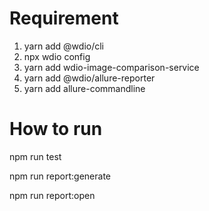# Requirement
1. yarn add @wdio/cli
2. npx wdio config
3. yarn add wdio-image-comparison-service
4. yarn add @wdio/allure-reporter
5. yarn add allure-commandline

# How to run
npm run test

npm run report:generate

npm run report:open